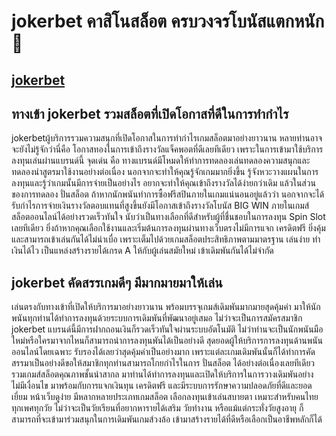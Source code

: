 # jokerbet คาสิโนสล็อต ครบวงจรโบนัสแตกหนัก 🎰

## [jokerbet](https://jokerbet.casino/)

## ทางเข้า jokerbet รวมสล็อตที่เปิดโอกาสที่ดีในการทำกำไร
jokerbetผู้บริการรวมความสนุกที่เปิดโอกาสในการทำกำไรเกมสล็อตมาอย่างยาวนาน หลายท่านอาจจะยังไม่รู้จักว่านี่คือ โอกาสทองในการเข้าถึงรางวัลแจ็คพอตที่ดีเลยทีเดียว เพราะในการเข้ามาใช้บริการลงทุนเล่นผ่านแบรนด์นี้ จุดเด่น คือ ทางแบรนด์มีโหมดให้ทำการทดลองเล่นทดลองความสนุกและทดลองนำสูตรมาใช้งานอย่างต่อเนื่อง นอกจากจะทำให้คุณรู้จักเกมมากยิ่งขึ้น รู้จังหวะวางแผนในการลงทุนและรู้ว่าเกมนั้นมีการจ่ายเป็นอย่างไร อยากจะทำให้คุณเข้าถึงรางวัลได้ง่ายกว่าเดิม แล้วในส่วนของการทดลอง ปั่นสล็อต ถ้าหากนักพนันทำการซื้อฟรีสปินภายในเกมแน่นอนอยู่แล้วว่า นอกจากจะได้รับกำไรการจ่ายเงินรางวัลตอบแทนที่สูงขึ้นยังมีโอกาสเข้าถึงรางวัลโบนัส BIG WIN ภายในเกมส์สล็อตออนไลน์ได้อย่างรวดเร็วทันใจ นับว่าเป็นทางเลือกที่ดีสำหรับผู้ที่ชื่นชอบในการลงทุน Spin Slot เลยทีเดียว ยิ่งถ้าหากคุณเลือกใช้งานและเริ่มต้นการลงทุนผ่านทางเว็บตรงไม่มีการแจก เครดิตฟรี ยิ่งคุ้มและสามารถเข้าเล่นกันได้ไม่น่าเบื่อ เพราะเต็มไปด้วยเกมสล็อตประสิทธิภาพตามมาตรฐาน เล่นง่าย ทำเงินได้ไว เป็นแหล่งสร้างรายได้เกรด A ให้กับผู้เล่นสมัยใหม่ เข้าเดิมพันกันได้ไม่จำกัด 

## jokerbet คัดสรรเกมดีๆ มีมากมายมาให้เล่น
เล่นตรงกับทางเข้าที่เปิดให้บริการมาอย่างยาวนาน พร้อมบรรจุเกมส์เดิมพันมากมายสุดคุ้มค่า มาให้นักพนันทุกท่านได้ทำการลงทุนด้วยระบบการเดิมพันที่พัฒนาอยู่เสมอ ไม่ว่าจะเป็นการสมัครสมาชิก jokerbet แบรนด์นี้มีการฝากถอนเงินก็รวดเร็วทันใจผ่านระบบอัตโนมัติ ไม่ว่าท่านจะเป็นนักพนันมือใหม่หรือใครมาจากไหนก็สามารถนำการลงทุนพันได้เป็นอย่างดี สุดยอดผู้ให้บริการการลงทุนด้านพนันออนไลน์โดยเฉพาะ รับรองได้เลยว่าสุดคุ้มค่าเป็นอย่างมาก เพราะแต่ละเกมเดิมพันนั้นก็ได้ทำการคัดสรรมาเป็นอย่างดีขอให้สมาชิกทุกท่านสามารถโกยกำไรในการ ปั่นสล็อต ได้อย่างต่อเนื่องเลยทีเดียว รวมเกมส์สล็อตคุณภาพชั้นนำสากล มาท่านได้ทำการลงทุนและเปิดให้บริการในการวางเดิมพันอย่างไม่มีเงื่อนไข มาพร้อมกับการแจกเงินทุน เครดิตฟรี และมีระบบการรักษาความปลอดภัยที่ดีและยอดเยี่ยม หน้าเว็บดูง่าย มีหลากหลายประเภทเกมสล็อต เลือกลงทุนเข้าเล่นสบายตา เหมาะสำหรับคนไทยทุกเพศทุกวัย ไม่ว่าจะเป็นวัยเรียนที่อยากหารายได้เสริม วัยทำงาน หรือแม้แต่กระทั่งวัยสูงอายุ ก็สามารถที่จะเข้ามาร่วมสนุกในการเดิมพันเกมส์วงล้อ เข้ามาสร้างรายได้ที่ดีหรือเลือกเป็นอาชีพหลักก็ได้ 
